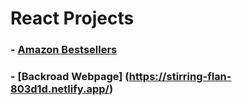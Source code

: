 # React Projects

### - [Amazon Bestsellers](https://amazing-salmiakki-444336.netlify.app)

### - [Backroad Webpage] (https://stirring-flan-803d1d.netlify.app/)
